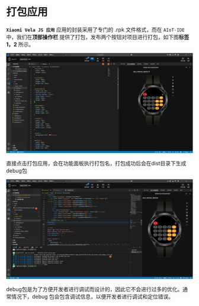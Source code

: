 <!-- 源地址: https://iot.mi.com/vela/quickapp/zh/tools/release/start.html -->

# 打包应用

**`Xiaomi Vela JS 应用`** 应用的封装采用了专门的 .rpk 文件格式，而在 `AIoT-IDE` 中，我们在**顶部操作栏** 提供了打包，发布两个按钮对项目进行打包，如下图**标签1，2** 所示。

![alt text](../../images/ide-debug-10.a8185c53.png)

直接点击打包应用，会在功能面板执行打包名，打包成功后会在dist目录下生成debug包

![alt text](../../images/ide-debug-11.d4361324.png)

debug包是为了方便开发者进行调试而设计的，因此它不会进行过多的优化。通常情况下，debug 包会包含调试信息，以便开发者进行调试和定位错误。
